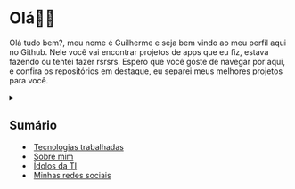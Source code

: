 
# Olá👋🏻

Olá tudo bem?, meu nome é Guilherme e seja bem vindo ao meu perfil aqui no Github. Nele você vai encontrar projetos de apps que eu fiz, estava fazendo ou tentei fazer rsrsrs. Espero que você goste de navegar por aqui, e confira os repositórios em destaque, eu separei meus melhores projetos para você.


<details><summary>

## Sumário
- [Tecnologias trabalhadas](#tecnologias-trabalhas)
- [Sobre mim](#sobre-mim)
- [Ídolos da TI](#ídolos-da-ti)
- [Minhas redes sociais](#minhas-redes-sociais)</summary>

## 👨🏻‍💻Tecnologias trabalhas
Já estudei diversas tecnologias, olha a lista das que eu me lembro:

- Javascript (médio)
  - NodeJS
  - Expo (React Native)
  - CLI
  - ReactDOM
  - Firebase
  - PWA (Service Workers)
- CSS (básico)
  - Grid e Flex Layout
- HTML 
- APIs
  - Gmail
  - Google Calendar
  - YouTube
  - GitHub
  - Agorithmia
  - Deezer
  - Vagalume
- OAuth com GitHub e Google
- Heroku
- Publicar pacotes no NPM
- Travis CI
- Github Actions e Pages
- Netlify
- SQL (basicão)
- Java (Basicão)

## 👨🏻Sobre mim
Sou um menino do interior apaixonado por tecnologia e desenvolvimento de software, comecei com 15 anos, na linguagem Python porém a minha vontade era criar apps para Android, aí eu conheci o DroidScript, nele tive meu contato com o Javascript, a linguagem que hoje mora no meu coração (enquanto eu não tenho uma mulher para amar, é claro).
Meus conhecimentos em programação começaram no YouTube vendo vídeos, de canais como Curso Em Vídeo, e lendo sites da web. Porém com 17 anos no meio de uma pandemia mundial, conclui um curso de Assistente de Desenvolvimento de Sistemas do Novotec Virtual. Nesse curso EAD tive algumas aulas de banco de dados e Java.
Para mim o mais legal da programação é que com esses conhecimentos consigo resolver problemas comuns do meu dia a dia.

## ✨Ídolos da TI
Pessoas que gostou muiiito na área da TI:

- [Filipe Deschamps](https://github.com/filipedeschamps): Cara, só tem uma palavra para definir ele: delicinha rsrsrs.
- [Diego Fernandes](https://github.com/diego3g): Um baita de um professor porreta, e vários dos meus conhecimentos de javascript devo a ele, muito obrigado.
- [Gabriel](https://github.com/gabrielfroes) e [Vanessa](https://github.com/vweberfroes): São duas pessoas fantásticas que compartilham bastante conhecimento desse mundo da programação.
- [Gustavo Guanabara](https://github.com/gustavoguanabara): O grande mestre. Com ele aprendi um pouco sobre python pois não tive como terminar o curso GRATUITO e COMPLETO dele.

## 🛰️Minhas redes sociais
[![Facebook Badge](https://img.shields.io/static/v1?label=Facebook:&message=gsbenevides2&color=3b5998&labelColor=3b5998&logo=facebook&logoColor=ffffff)](https://facebook.com/gsbenevides2)
[![Instagram Badge](https://img.shields.io/static/v1?label=Instagram:&message=@gsbenevides2&labelColor=bc2a8d&color=bc2a8d&logo=instagram&logoColor=ffffff)](https://instagram.com/gsbenevides2)
[![Twitter Badge](https://img.shields.io/static/v1?label=Twitter:&message=@gsbenevides2&logo=twitter&color=00acee&labelColor=00acee&logoColor=fff&style=flat-square)](https://twitter.com/gsbenevides2)
[![Facebook Badge](https://img.shields.io/static/v1?label=LinkedIn:&message=Guilherme%20da%20Silva%20Benevides&color=0e76a8&labelColor=0e76a8&logo=linkedin&logoColor=ffffff)](https://linkedIn.com/in/gsbenevides2)
</details>
<!--stackedit_data:
eyJoaXN0b3J5IjpbLTE3NTU1MTA2MDUsLTE0MTA1ODg0OTQsLT
YxNjc5MDI1MywxNzkzOTY0ODc4LDc3NzA4NjAwMSwxODQyODI3
OTg1LC0xNDkzNTA5MDcwXX0=
-->
